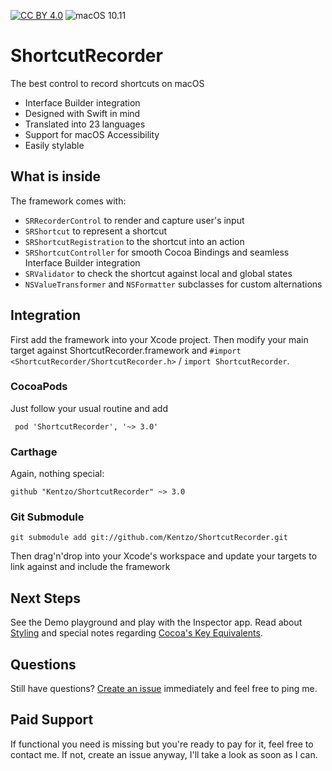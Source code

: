 [![CC BY 4.0](https://img.shields.io/badge/license-CC%20BY%204.0-orange.svg)](http://creativecommons.org/licenses/by/4.0/)
![macOS 10.11](https://img.shields.io/badge/macOS-10.11%2B-black.svg)

# ShortcutRecorder

The best control to record shortcuts on macOS

- Interface Builder integration
- Designed with Swift in mind
- Translated into 23 languages
- Support for macOS Accessibility
- Easily stylable

## What is inside

The framework comes with:
- `SRRecorderControl` to render and capture user's input
- `SRShortcut` to represent a shortcut
- `SRShortcutRegistration` to the shortcut into an action
- `SRShortcutController` for smooth Cocoa Bindings and seamless Interface Builder integration
- `SRValidator` to check the shortcut against local and global states
- `NSValueTransformer` and `NSFormatter` subclasses for custom alternations

## Integration

First add the framework into your Xcode project. Then modify your main target against ShortcutRecorder.framework
and `#import <ShortcutRecorder/ShortcutRecorder.h>` / `import ShortcutRecorder`.

### CocoaPods

Just follow your usual routine and add

     pod 'ShortcutRecorder', '~> 3.0'

### Carthage

Again, nothing special:

    github "Kentzo/ShortcutRecorder" ~> 3.0

### Git Submodule

    git submodule add git://github.com/Kentzo/ShortcutRecorder.git

Then drag'n'drop into your Xcode's workspace and update your targets to link against and include the framework

## Next Steps

See the Demo playground and play with the Inspector app. Read about [Styling]() and special notes regarding [Cocoa's Key Equivalents]().

Questions
---------
Still have questions? [Create an issue](https://github.com/Kentzo/ShortcutRecorder/issues/new) immediately and feel free to ping me.

Paid Support
------------
If functional you need is missing but you're ready to pay for it, feel free to contact me. If not, create an issue anyway, I'll take a look as soon as I can.
